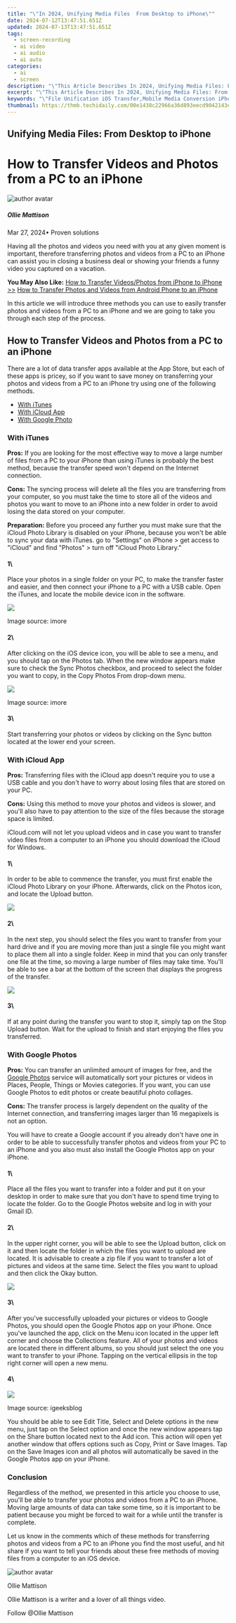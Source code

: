 ```yaml
---
title: "\"In 2024, Unifying Media Files  From Desktop to iPhone\""
date: 2024-07-12T13:47:51.651Z
updated: 2024-07-13T13:47:51.651Z
tags: 
  - screen-recording
  - ai video
  - ai audio
  - ai auto
categories: 
  - ai
  - screen
description: "\"This Article Describes In 2024, Unifying Media Files: From Desktop to iPhone\""
excerpt: "\"This Article Describes In 2024, Unifying Media Files: From Desktop to iPhone\""
keywords: "\"File Unification iOS Transfer,Mobile Media Conversion iPhone,Media Migration to Mobile,Cross-Device Media Merge,Direct Device Media Shift,Desktop to iPhone Media,Syncing Media Phones\""
thumbnail: https://thmb.techidaily.com/00e1438c22966a36d893eecd9042143ec66d342044498e4db45f5bcf754631a6.jpg
---
```


## Unifying Media Files: From Desktop to iPhone

# How to Transfer Videos and Photos from a PC to an iPhone

![author avatar](https://images.wondershare.com/filmora/article-images/ollie-mattison.jpg)

##### Ollie Mattison

 Mar 27, 2024• Proven solutions

 Having all the photos and videos you need with you at any given moment is important, therefore transferring photos and videos from a PC to an iPhone can assist you in closing a business deal or showing your friends a funny video you captured on a vacation.

**You May Also Like:**
[How to Transfer Videos/Photos from iPhone to iPhone >>](https://tools.techidaily.com/wondershare/filmora/download/)
[How to Transfer Photos and Videos from Android Phone to an iPhone](https://tools.techidaily.com/wondershare/filmora/download/)

 In this article we will introduce three methods you can use to easily transfer photos and videos from a PC to an iPhone and we are going to take you through each step of the process.

## How to Transfer Videos and Photos from a PC to an iPhone

 There are a lot of data transfer apps available at the App Store, but each of these apps is pricey, so if you want to save money on transferring your photos and videos from a PC to an iPhone try using one of the following methods.

* [With iTunes](#part1)
* [With iCloud App](#part2)
* [With Google Photo](#part3)

### With iTunes

**Pros:** If you are looking for the most effective way to move a large number of files from a PC to your iPhone than using iTunes is probably the best method, because the transfer speed won't depend on the Internet connection.

**Cons:** The syncing process will delete all the files you are transferring from your computer, so you must take the time to store all of the videos and photos you want to move to an iPhone into a new folder in order to avoid losing the data stored on your computer.

**Preparation:** Before you proceed any further you must make sure that the iCloud Photo Library is disabled on your iPhone, because you won't be able to sync your data with iTunes. go to "Settings" on iPhone > get access to "iCloud" and find "Photos" > turn off "iCloud Photo Library."

#### 1\

 Place your photos in a single folder on your PC, to make the transfer faster and easier, and then connect your iPhone to a PC with a USB cable. Open the iTunes, and locate the mobile device icon in the software.

![](https://images.wondershare.com/filmora/article-images/connect-iphone-to-itunes.jpg)

 Image source: imore

#### 2\

 After clicking on the iOS device icon, you will be able to see a menu, and you should tap on the Photos tab. When the new window appears make sure to check the Sync Photos checkbox, and proceed to select the folder you want to copy, in the Copy Photos From drop-down menu.

![](https://images.wondershare.com/filmora/article-images/sync-image-from-itunes-to-iphone.jpg)

 Image source: imore

#### 3\

 Start transferring your photos or videos by clicking on the Sync button located at the lower end your screen.

### With iCloud App

**Pros:** Transferring files with the iCloud app doesn't require you to use a USB cable and you don't have to worry about losing files that are stored on your PC.

**Cons:** Using this method to move your photos and videos is slower, and you'll also have to pay attention to the size of the files because the storage space is limited.

 iCloud.com will not let you upload videos and in case you want to transfer video files from a computer to an iPhone you should download the iCloud for Windows.

#### 1\

 In order to be able to commence the transfer, you must first enable the iCloud Photo Library on your iPhone. Afterwards, click on the Photos icon, and locate the Upload button.

![](https://images.wondershare.com/filmora/article-images/connect-icould-to-transfer-photos.jpg)

#### 2\

 In the next step, you should select the files you want to transfer from your hard drive and if you are moving more than just a single file you might want to place them all into a single folder. Keep in mind that you can only transfer one file at the time, so moving a large number of files may take time. You'll be able to see a bar at the bottom of the screen that displays the progress of the transfer.

![](https://images.wondershare.com/filmora/article-images/icloud-photo-transfer.jpg)

#### 3\

 If at any point during the transfer you want to stop it, simply tap on the Stop Upload button. Wait for the upload to finish and start enjoying the files you transferred.

### With Google Photos

**Pros:** You can transfer an unlimited amount of images for free, and the [Google Photos](https://photos.google.com/) service will automatically sort your pictures or videos in Places, People, Things or Movies categories. If you want, you can use Google Photos to edit photos or create beautiful photo collages.

**Cons:** The transfer process is largely dependent on the quality of the Internet connection, and transferring images larger than 16 megapixels is not an option.

 You will have to create a Google account if you already don't have one in order to be able to successfully transfer photos and videos from your PC to an iPhone and you also must also install the Google Photos app on your iPhone.

#### 1\

 Place all the files you want to transfer into a folder and put it on your desktop in order to make sure that you don't have to spend time trying to locate the folder. Go to the Google Photos website and log in with your Gmail ID.

#### 2\

 In the upper right corner, you will be able to see the Upload button, click on it and then locate the folder in which the files you want to upload are located. It is advisable to create a zip file if you want to transfer a lot of pictures and videos at the same time. Select the files you want to upload and then click the Okay button.

![](https://images.wondershare.com/filmora/article-images/google-photo-transfer.jpg)

#### 3\

 After you've successfully uploaded your pictures or videos to Google Photos, you should open the Google Photos app on your iPhone. Once you've launched the app, click on the Menu icon located in the upper left corner and choose the Collections feature. All of your photos and videos are located there in different albums, so you should just select the one you want to transfer to your iPhone. Tapping on the vertical ellipsis in the top right corner will open a new menu.

#### 4\

![](https://images.wondershare.com/filmora/article-images/google-photo-app-transfer-photo.jpg)

 Image source: igeeksblog

 You should be able to see Edit Title, Select and Delete options in the new menu, just tap on the Select option and once the new window appears tap on the Share button located next to the Add icon. This action will open yet another window that offers options such as Copy, Print or Save Images. Tap on the Save Images icon and all photos will automatically be saved in the Google Photos app on your iPhone.

### Conclusion

 Regardless of the method, we presented in this article you choose to use, you'll be able to transfer your photos and videos from a PC to an iPhone. Moving large amounts of data can take some time, so it is important to be patient because you might be forced to wait for a while until the transfer is complete.

 Let us know in the comments which of these methods for transferring photos and videos from a PC to an iPhone you find the most useful, and hit share if you want to tell your friends about these free methods of moving files from a computer to an iOS device.

![author avatar](https://images.wondershare.com/filmora/article-images/ollie-mattison.jpg)

Ollie Mattison

Ollie Mattison is a writer and a lover of all things video.

Follow @Ollie Mattison



<ins class="adsbygoogle"
     style="display:block"
     data-ad-format="autorelaxed"
     data-ad-client="ca-pub-7571918770474297"
     data-ad-slot="1223367746"></ins>

<ins class="adsbygoogle"
     style="display:block"
     data-ad-format="autorelaxed"
     data-ad-client="ca-pub-7571918770474297"
     data-ad-slot="1223367746"></ins>



<ins class="adsbygoogle"
     style="display:block"
     data-ad-client="ca-pub-7571918770474297"
     data-ad-slot="8358498916"
     data-ad-format="auto"
     data-full-width-responsive="true"></ins>







